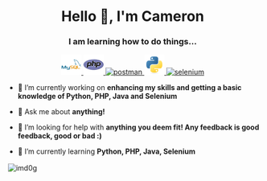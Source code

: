 <h1 align="center">Hello 👋, I'm Cameron</h1>
<h3 align="center">I am learning how to do things...</h3>
<p align="center"> <a href="https://www.mysql.com/" target="_blank" rel="noreferrer"> <img src="https://raw.githubusercontent.com/devicons/devicon/master/icons/mysql/mysql-original-wordmark.svg" alt="mysql" width="40" height="40"/> </a> <a href="https://www.php.net" target="_blank" rel="noreferrer"> <img src="https://raw.githubusercontent.com/devicons/devicon/master/icons/php/php-original.svg" alt="php" width="40" height="40"/> </a> <a href="https://postman.com" target="_blank" rel="noreferrer"> <img src="https://www.vectorlogo.zone/logos/getpostman/getpostman-icon.svg" alt="postman" width="40" height="40"/> </a> <a href="https://www.python.org" target="_blank" rel="noreferrer"> <img src="https://raw.githubusercontent.com/devicons/devicon/master/icons/python/python-original.svg" alt="python" width="40" height="40"/> </a> <a href="https://www.selenium.dev" target="_blank" rel="noreferrer"> <img src="https://raw.githubusercontent.com/detain/svg-logos/780f25886640cef088af994181646db2f6b1a3f8/svg/selenium-logo.svg" alt="selenium" width="40" height="40"/> </a> </p>

- 🔭 I’m currently working on **enhancing my skills and getting a basic knowledge of Python, PHP, Java and Selenium**

- 💬 Ask me about **anything!**

- 🤝 I’m looking for help with **anything you deem fit! Any feedback is good feedback, good or bad :)**

- 🌱 I’m currently learning **Python, PHP, Java, Selenium**


<p>&nbsp;<img align="center" src="https://github-readme-stats.vercel.app/api?username=imd0g&show_icons=true&locale=en" alt="imd0g" /></p>

